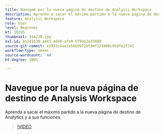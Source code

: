 ```yaml
---
title: Navegue por la nueva página de destino de Analysis Workspace
description: Aprenda a sacar el máximo partido a la nueva página de destino de Analytics y a sus funciones.
feature: Analysis Workspace
role: User
level: Beginner
kt: 10295
thumbnail: 334278.jpg
exl-id: bb141630-a441-4049-afe0-5f9de2a33089
source-git-commit: e2933c4aa1a56609719f38f131888c95dfe2f741
workflow-type: tm+mt
source-wordcount: '44'
ht-degree: 100%

---
```


# Navegue por la nueva página de destino de Analysis Workspace

Aprenda a sacar el máximo partido a la nueva página de destino de Analytics y a sus funciones.

>[!VIDEO](https://video.tv.adobe.com/v/346462/?quality=12&learn=on&captions=spa)
